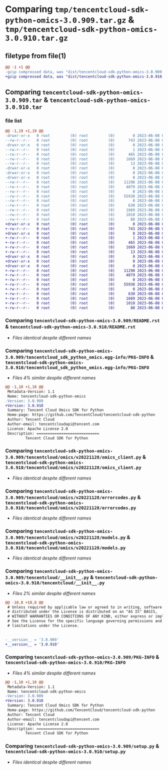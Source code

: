# Comparing `tmp/tencentcloud-sdk-python-omics-3.0.909.tar.gz` & `tmp/tencentcloud-sdk-python-omics-3.0.910.tar.gz`

## filetype from file(1)

```diff
@@ -1 +1 @@
-gzip compressed data, was "dist/tencentcloud-sdk-python-omics-3.0.909.tar", last modified: Thu Jun  8 00:30:21 2023, max compression
+gzip compressed data, was "dist/tencentcloud-sdk-python-omics-3.0.910.tar", last modified: Thu Jun  8 09:16:39 2023, max compression
```

## Comparing `tencentcloud-sdk-python-omics-3.0.909.tar` & `tencentcloud-sdk-python-omics-3.0.910.tar`

### file list

```diff
@@ -1,19 +1,19 @@
-drwxr-xr-x   0 root         (0) root         (0)        0 2023-06-08 00:30:21.000000 tencentcloud-sdk-python-omics-3.0.909/
--rw-r--r--   0 root         (0) root         (0)      743 2023-06-08 00:30:21.000000 tencentcloud-sdk-python-omics-3.0.909/README.rst
-drwxr-xr-x   0 root         (0) root         (0)        0 2023-06-08 00:30:21.000000 tencentcloud-sdk-python-omics-3.0.909/tencentcloud_sdk_python_omics.egg-info/
--rw-r--r--   0 root         (0) root         (0)        1 2023-06-08 00:30:21.000000 tencentcloud-sdk-python-omics-3.0.909/tencentcloud_sdk_python_omics.egg-info/dependency_links.txt
--rw-r--r--   0 root         (0) root         (0)      465 2023-06-08 00:30:21.000000 tencentcloud-sdk-python-omics-3.0.909/tencentcloud_sdk_python_omics.egg-info/SOURCES.txt
--rw-r--r--   0 root         (0) root         (0)     1669 2023-06-08 00:30:21.000000 tencentcloud-sdk-python-omics-3.0.909/tencentcloud_sdk_python_omics.egg-info/PKG-INFO
--rw-r--r--   0 root         (0) root         (0)       13 2023-06-08 00:30:21.000000 tencentcloud-sdk-python-omics-3.0.909/tencentcloud_sdk_python_omics.egg-info/top_level.txt
-drwxr-xr-x   0 root         (0) root         (0)        0 2023-06-08 00:30:21.000000 tencentcloud-sdk-python-omics-3.0.909/tencentcloud/
-drwxr-xr-x   0 root         (0) root         (0)        0 2023-06-08 00:30:21.000000 tencentcloud-sdk-python-omics-3.0.909/tencentcloud/omics/
-drwxr-xr-x   0 root         (0) root         (0)        0 2023-06-08 00:30:21.000000 tencentcloud-sdk-python-omics-3.0.909/tencentcloud/omics/v20221128/
--rw-r--r--   0 root         (0) root         (0)    11298 2023-06-08 00:30:21.000000 tencentcloud-sdk-python-omics-3.0.909/tencentcloud/omics/v20221128/omics_client.py
--rw-r--r--   0 root         (0) root         (0)     4079 2023-06-08 00:30:21.000000 tencentcloud-sdk-python-omics-3.0.909/tencentcloud/omics/v20221128/errorcodes.py
--rw-r--r--   0 root         (0) root         (0)        0 2023-06-08 00:30:21.000000 tencentcloud-sdk-python-omics-3.0.909/tencentcloud/omics/v20221128/__init__.py
--rw-r--r--   0 root         (0) root         (0)    55938 2023-06-08 00:30:21.000000 tencentcloud-sdk-python-omics-3.0.909/tencentcloud/omics/v20221128/models.py
--rw-r--r--   0 root         (0) root         (0)        0 2023-06-08 00:30:21.000000 tencentcloud-sdk-python-omics-3.0.909/tencentcloud/omics/__init__.py
--rw-r--r--   0 root         (0) root         (0)      630 2023-06-08 00:30:21.000000 tencentcloud-sdk-python-omics-3.0.909/tencentcloud/__init__.py
--rw-r--r--   0 root         (0) root         (0)     1669 2023-06-08 00:30:21.000000 tencentcloud-sdk-python-omics-3.0.909/PKG-INFO
--rw-r--r--   0 root         (0) root         (0)     1010 2023-06-08 00:30:21.000000 tencentcloud-sdk-python-omics-3.0.909/setup.py
--rw-r--r--   0 root         (0) root         (0)       88 2023-06-08 00:30:21.000000 tencentcloud-sdk-python-omics-3.0.909/setup.cfg
+drwxr-xr-x   0 root         (0) root         (0)        0 2023-06-08 09:16:39.000000 tencentcloud-sdk-python-omics-3.0.910/
+-rw-r--r--   0 root         (0) root         (0)      743 2023-06-08 09:16:39.000000 tencentcloud-sdk-python-omics-3.0.910/README.rst
+drwxr-xr-x   0 root         (0) root         (0)        0 2023-06-08 09:16:39.000000 tencentcloud-sdk-python-omics-3.0.910/tencentcloud_sdk_python_omics.egg-info/
+-rw-r--r--   0 root         (0) root         (0)        1 2023-06-08 09:16:39.000000 tencentcloud-sdk-python-omics-3.0.910/tencentcloud_sdk_python_omics.egg-info/dependency_links.txt
+-rw-r--r--   0 root         (0) root         (0)      465 2023-06-08 09:16:39.000000 tencentcloud-sdk-python-omics-3.0.910/tencentcloud_sdk_python_omics.egg-info/SOURCES.txt
+-rw-r--r--   0 root         (0) root         (0)     1669 2023-06-08 09:16:39.000000 tencentcloud-sdk-python-omics-3.0.910/tencentcloud_sdk_python_omics.egg-info/PKG-INFO
+-rw-r--r--   0 root         (0) root         (0)       13 2023-06-08 09:16:39.000000 tencentcloud-sdk-python-omics-3.0.910/tencentcloud_sdk_python_omics.egg-info/top_level.txt
+drwxr-xr-x   0 root         (0) root         (0)        0 2023-06-08 09:16:39.000000 tencentcloud-sdk-python-omics-3.0.910/tencentcloud/
+drwxr-xr-x   0 root         (0) root         (0)        0 2023-06-08 09:16:39.000000 tencentcloud-sdk-python-omics-3.0.910/tencentcloud/omics/
+drwxr-xr-x   0 root         (0) root         (0)        0 2023-06-08 09:16:39.000000 tencentcloud-sdk-python-omics-3.0.910/tencentcloud/omics/v20221128/
+-rw-r--r--   0 root         (0) root         (0)    11298 2023-06-08 09:16:39.000000 tencentcloud-sdk-python-omics-3.0.910/tencentcloud/omics/v20221128/omics_client.py
+-rw-r--r--   0 root         (0) root         (0)     4079 2023-06-08 09:16:39.000000 tencentcloud-sdk-python-omics-3.0.910/tencentcloud/omics/v20221128/errorcodes.py
+-rw-r--r--   0 root         (0) root         (0)        0 2023-06-08 09:16:39.000000 tencentcloud-sdk-python-omics-3.0.910/tencentcloud/omics/v20221128/__init__.py
+-rw-r--r--   0 root         (0) root         (0)    55938 2023-06-08 09:16:39.000000 tencentcloud-sdk-python-omics-3.0.910/tencentcloud/omics/v20221128/models.py
+-rw-r--r--   0 root         (0) root         (0)        0 2023-06-08 09:16:39.000000 tencentcloud-sdk-python-omics-3.0.910/tencentcloud/omics/__init__.py
+-rw-r--r--   0 root         (0) root         (0)      630 2023-06-08 09:16:39.000000 tencentcloud-sdk-python-omics-3.0.910/tencentcloud/__init__.py
+-rw-r--r--   0 root         (0) root         (0)     1669 2023-06-08 09:16:39.000000 tencentcloud-sdk-python-omics-3.0.910/PKG-INFO
+-rw-r--r--   0 root         (0) root         (0)     1010 2023-06-08 09:16:39.000000 tencentcloud-sdk-python-omics-3.0.910/setup.py
+-rw-r--r--   0 root         (0) root         (0)       88 2023-06-08 09:16:39.000000 tencentcloud-sdk-python-omics-3.0.910/setup.cfg
```

### Comparing `tencentcloud-sdk-python-omics-3.0.909/README.rst` & `tencentcloud-sdk-python-omics-3.0.910/README.rst`

 * *Files identical despite different names*

### Comparing `tencentcloud-sdk-python-omics-3.0.909/tencentcloud_sdk_python_omics.egg-info/PKG-INFO` & `tencentcloud-sdk-python-omics-3.0.910/tencentcloud_sdk_python_omics.egg-info/PKG-INFO`

 * *Files 4% similar despite different names*

```diff
@@ -1,10 +1,10 @@
 Metadata-Version: 1.1
 Name: tencentcloud-sdk-python-omics
-Version: 3.0.909
+Version: 3.0.910
 Summary: Tencent Cloud Omics SDK for Python
 Home-page: https://github.com/TencentCloud/tencentcloud-sdk-python
 Author: Tencent Cloud
 Author-email: tencentcloudapi@tencent.com
 License: Apache License 2.0
 Description: ============================
         Tencent Cloud SDK for Python
```

### Comparing `tencentcloud-sdk-python-omics-3.0.909/tencentcloud/omics/v20221128/omics_client.py` & `tencentcloud-sdk-python-omics-3.0.910/tencentcloud/omics/v20221128/omics_client.py`

 * *Files identical despite different names*

### Comparing `tencentcloud-sdk-python-omics-3.0.909/tencentcloud/omics/v20221128/errorcodes.py` & `tencentcloud-sdk-python-omics-3.0.910/tencentcloud/omics/v20221128/errorcodes.py`

 * *Files identical despite different names*

### Comparing `tencentcloud-sdk-python-omics-3.0.909/tencentcloud/omics/v20221128/models.py` & `tencentcloud-sdk-python-omics-3.0.910/tencentcloud/omics/v20221128/models.py`

 * *Files identical despite different names*

### Comparing `tencentcloud-sdk-python-omics-3.0.909/tencentcloud/__init__.py` & `tencentcloud-sdk-python-omics-3.0.910/tencentcloud/__init__.py`

 * *Files 2% similar despite different names*

```diff
@@ -10,8 +10,8 @@
 # Unless required by applicable law or agreed to in writing, software
 # distributed under the License is distributed on an "AS IS" BASIS,
 # WITHOUT WARRANTIES OR CONDITIONS OF ANY KIND, either express or implied.
 # See the License for the specific language governing permissions and
 # limitations under the License.
 
 
-__version__ = '3.0.909'
+__version__ = '3.0.910'
```

### Comparing `tencentcloud-sdk-python-omics-3.0.909/PKG-INFO` & `tencentcloud-sdk-python-omics-3.0.910/PKG-INFO`

 * *Files 4% similar despite different names*

```diff
@@ -1,10 +1,10 @@
 Metadata-Version: 1.1
 Name: tencentcloud-sdk-python-omics
-Version: 3.0.909
+Version: 3.0.910
 Summary: Tencent Cloud Omics SDK for Python
 Home-page: https://github.com/TencentCloud/tencentcloud-sdk-python
 Author: Tencent Cloud
 Author-email: tencentcloudapi@tencent.com
 License: Apache License 2.0
 Description: ============================
         Tencent Cloud SDK for Python
```

### Comparing `tencentcloud-sdk-python-omics-3.0.909/setup.py` & `tencentcloud-sdk-python-omics-3.0.910/setup.py`

 * *Files identical despite different names*

